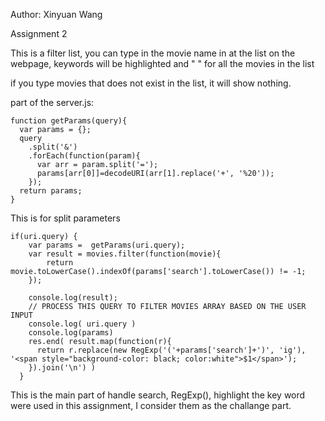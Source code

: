Author: Xinyuan Wang

Assignment 2

This is a filter list, you can type in the movie name in at the list on the webpage, keywords will be highlighted and " " for all the movies in the list

if you type movies that does not exist in the list, it will show nothing.

part of the server.js:


```
function getParams(query){
  var params = {};
  query
    .split('&')
    .forEach(function(param){
      var arr = param.split('=');
      params[arr[0]]=decodeURI(arr[1].replace('+', '%20'));
    });
  return params;
}
```

This is for split parameters

```
if(uri.query) {
    var params =  getParams(uri.query);
    var result = movies.filter(function(movie){
        return movie.toLowerCase().indexOf(params['search'].toLowerCase()) != -1;
    });

    console.log(result);
    // PROCESS THIS QUERY TO FILTER MOVIES ARRAY BASED ON THE USER INPUT
    console.log( uri.query )
    console.log(params)
    res.end( result.map(function(r){
      return r.replace(new RegExp('('+params['search']+')', 'ig'), '<span style="background-color: black; color:white">$1</span>');
    }).join('\n') )
  }
  ```
This is the main part of handle search, RegExp(), highlight the key word were used in this assignment, I consider them as the challange part.

